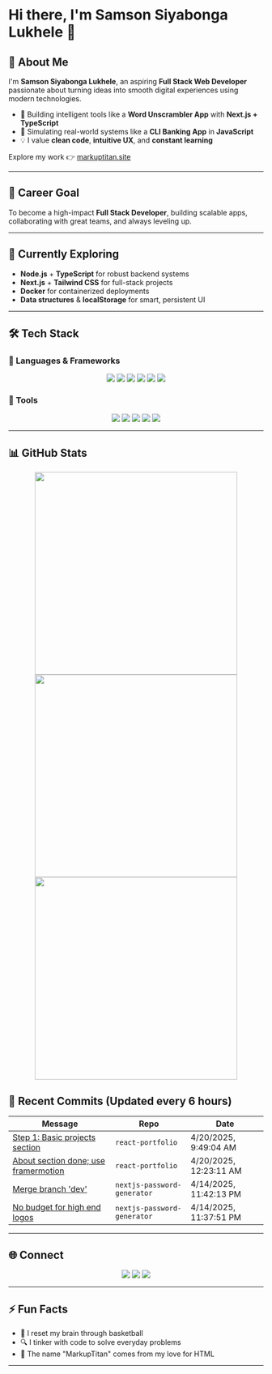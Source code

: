 # Hi there, I'm Samson Siyabonga Lukhele 👋

## 🚀 About Me

I'm **Samson Siyabonga Lukhele**, an aspiring **Full Stack Web Developer** passionate about turning ideas into smooth digital experiences using modern technologies.

- 🧠 Building intelligent tools like a **Word Unscrambler App** with **Next.js + TypeScript**
- 🏦 Simulating real-world systems like a **CLI Banking App** in **JavaScript**
- 💡 I value **clean code**, **intuitive UX**, and **constant learning**

Explore my work 👉 [markuptitan.site](https://markuptitan.site)

---

## 🎯 Career Goal

To become a high-impact **Full Stack Developer**, building scalable apps, collaborating with great teams, and always leveling up.

---

## 🔭 Currently Exploring

- **Node.js** + **TypeScript** for robust backend systems
- **Next.js** + **Tailwind CSS** for full-stack projects
- **Docker** for containerized deployments
- **Data structures** & **localStorage** for smart, persistent UI

---

## 🛠 Tech Stack

### 🔧 Languages & Frameworks

<p align="center">
  <img src="https://img.shields.io/badge/JavaScript-%23F7DF1E.svg?style=for-the-badge&logo=javascript&logoColor=black">
  <img src="https://img.shields.io/badge/TypeScript-%232F74C0.svg?style=for-the-badge&logo=typescript&logoColor=white">
  <img src="https://img.shields.io/badge/Node.js-%23339933.svg?style=for-the-badge&logo=nodedotjs&logoColor=white">
  <img src="https://img.shields.io/badge/React-%2320232a.svg?style=for-the-badge&logo=react&logoColor=61DAFB">
  <img src="https://img.shields.io/badge/Next.js-%23000000.svg?style=for-the-badge&logo=nextdotjs&logoColor=white">
  <img src="https://img.shields.io/badge/Tailwind_CSS-grey?style=for-the-badge&logo=tailwind-css&logoColor=38B2AC">
</p>

### 🧰 Tools

<p align="center">
  <img src="https://img.shields.io/badge/Git-%23F05032.svg?style=for-the-badge&logo=git&logoColor=white">
  <img src="https://img.shields.io/badge/Docker-%232496ED.svg?style=for-the-badge&logo=docker&logoColor=white">
  <img src="https://img.shields.io/badge/VSCode-%23007ACC.svg?style=for-the-badge&logo=visual-studio-code&logoColor=white">
  <img src="https://img.shields.io/badge/Jasmine-%238A4182.svg?style=for-the-badge&logo=jasmine&logoColor=white">
  <img src="https://img.shields.io/badge/ESLint-%234B32C3.svg?style=for-the-badge&logo=eslint&logoColor=white">
</p>

---

## 📊 GitHub Stats

<p align="center">
  <img src="https://github-readme-stats.vercel.app/api?username=markuptitan&show_icons=true&theme=dark&hide_border=true" width="400">
  <br>
  <img src="https://github-readme-stats.vercel.app/api/top-langs/?username=markuptitan&layout=compact&theme=dark&hide_border=true" width="400">
  <br>
  <img src="https://github-readme-streak-stats.herokuapp.com/?user=markuptitan&theme=dark&hide_border=true" width="400">
  <!--recent-commits-start-->

## 🔄 Recent Commits (Updated every 6 hours)

<div align="center">


| Message | Repo | Date |
|--------|------|------|
| [Step 1: Basic projects section](https://github.com/markuptitan/react-portfolio/commit/4f5a6cd8a340510c27fdb8bc02ee13ee4cc0faa0) | `react-portfolio` | 4/20/2025, 9:49:04 AM |
| [About section done; use framermotion](https://github.com/markuptitan/react-portfolio/commit/f1c74d924add7f50e58be5d9d301421605e95f20) | `react-portfolio` | 4/20/2025, 12:23:11 AM |
| [Merge branch 'dev'](https://github.com/markuptitan/nextjs-password-generator/commit/a53c59f44a39164267e2e5264438f67326fe2c15) | `nextjs-password-generator` | 4/14/2025, 11:42:13 PM |
| [No budget for high end logos](https://github.com/markuptitan/nextjs-password-generator/commit/628023fb517cdcecc30c88a9a47128c94cfa8a0a) | `nextjs-password-generator` | 4/14/2025, 11:37:51 PM |


</div>

<!--recent-commits-end-->
</p>

---

## 🌐 Connect

<p align="center">
  <a href="https://twitter.com/markuptitan"><img src="https://img.shields.io/badge/Twitter-%231DA1F2.svg?style=for-the-badge&logo=twitter&logoColor=white"></a>
  <a href="https://facebook.com/markuptitan"><img src="https://img.shields.io/badge/Facebook-%231877F2.svg?style=for-the-badge&logo=facebook&logoColor=white"></a>
  <a href="https://www.youtube.com/@markuptitan"><img src="https://img.shields.io/badge/YouTube-%23FF0000.svg?style=for-the-badge&logo=youtube&logoColor=white"></a>
</p>

---

## ⚡ Fun Facts

- 🏀 I reset my brain through basketball
- 🔍 I tinker with code to solve everyday problems
- 💬 The name "MarkupTitan" comes from my love for HTML

---

